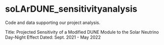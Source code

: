 # soLArDUNE_sensitivityanalysis
Code and data supporting our project analysis. 

Title: Projected Sensitivity of a Modified DUNE Module to the Solar Neutrino Day-Night Effect
Dated: Sept. 2021 - May 2022
